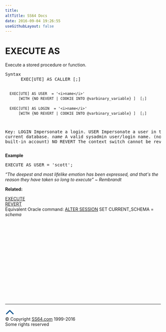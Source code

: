 ```yaml
---
title:
altTitle: SS64 Docs
date: 2016-09-04 19:26:55
useGithubLayout: false
---
```

<!-- #BeginLibraryItem "/Library/head_sql.lbi" --><!-- #EndLibraryItem --><h1>EXECUTE AS </h1>
<p>Execute a stored procedure or function.</p>
<pre>Syntax
      EXEC[UTE] AS CALLER [;]

      EXEC[UTE] AS USER  = '<i>name</i>'
          [WITH {NO REVERT | COOKIE INTO @varbinary_variable} ]  [;]

      EXEC[UTE] AS LOGIN  = '<i>name</i>'
          [WITH {NO REVERT | COOKIE INTO @varbinary_variable} ]  [;]

Key:
    LOGIN      Impersonate a login.
    USER       Impersonate a user in the current database.
	 <i>name</i>       A valid sysadmin user/login name.  (not a built-in account)
    NO REVERT  The context switch cannot be reverted back
</pre> 
<p><b>Example</b></p>
<pre>EXECUTE AS USER = 'scott';</pre>
<p class="quote"><i>“The deepest and most lifelike emotion has been expressed, and that's the reason they have taken so long to execute” ~ Rembrandt</i></p>
<p><b>Related:</b></p>
<p>  <a href="execute.html">EXECUTE</a><br>
  <a href="revert.html">REVERT</a><br>
Equivalent Oracle command: <a href="../ora/session_a.html">ALTER SESSION</a> SET 
CURRENT_SCHEMA = <i>schema</i></p><!-- #BeginLibraryItem "/Library/foot_sql.lbi" --><p>
<!-- ss64-sql -->
<ins class="adsbygoogle" style="display:inline-block;width:300px;height:250px" data-ad-client="ca-pub-6140977852749469" data-ad-slot="6953563613"></ins>
<script>
(adsbygoogle = window.adsbygoogle || []).push({});
</script></p>
<hr>
<div id="bl" class="footer"><a href="executeas.html#"><img src="../images/top.png" width="30" height="22" alt="Back to the Top"></a></div>
<div id="br" class="footer, tagline">© Copyright <a href="http://ss64.com/">SS64.com</a> 1999-2016<br>
Some rights reserved</div><!-- #EndLibraryItem -->

